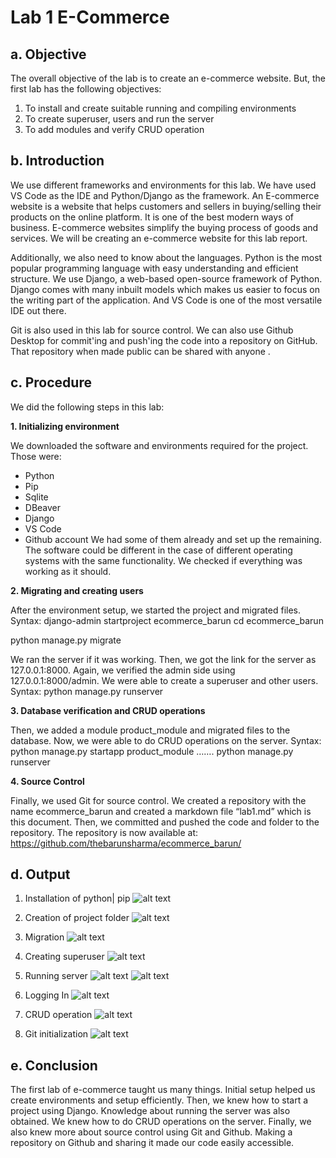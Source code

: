 # Lab 1 E-Commerce


## a. Objective

The overall objective of the lab is to create an e-commerce website. But, the first lab has the following objectives:
1. To install and create suitable running and compiling environments
2. To create superuser, users and run the server
3. To add modules and verify CRUD operation

## b. Introduction

We use different frameworks and environments for this lab. We have used VS Code as the IDE and Python/Django as the framework. An E-commerce website is a website that helps customers and sellers in buying/selling their products on the online platform. It is one of the best modern ways of business. E-commerce websites simplify the buying process of goods and services. We will be creating an e-commerce website for this lab report.

Additionally, we also need to know about the languages. Python is the most popular programming language with easy understanding and efficient structure. We use Django, a web-based open-source framework of Python. Django comes with many inbuilt models which makes us easier to focus on the writing part of the application. And VS Code is one of the most versatile IDE out there. 

Git is also used in this lab for source control. We can also use Github Desktop for commit'ing and push'ing the code into a repository on GitHub. That repository when made public can be shared with anyone .


## c. Procedure
We did the following steps in this lab:

**1. Initializing environment**

We downloaded the software and environments required for the project. Those were:
* Python
* Pip
* Sqlite
* DBeaver
* Django
* VS Code
* Github account
	We had some of them already and set up the remaining. The software could be different in the case of different operating systems with the same functionality. We checked if everything was working as it should.

**2. Migrating and creating users**

After the environment setup, we started the project and migrated files.
Syntax: 
django-admin startproject ecommerce_barun
cd ecommerce_barun

python manage.py migrate

We ran the server if it was working. Then, we got the link for the server as 127.0.0.1:8000. Again, we verified the admin side using 127.0.0.1:8000/admin. We were able to create a superuser and other users.
Syntax:
python manage.py runserver 

**3. Database verification and CRUD operations**

Then, we added a module product_module and migrated files to the database. Now, we were able to do CRUD operations on the server.
Syntax: 
python manage.py startapp product_module
…….
python manage.py runserver

**4. Source Control**

Finally, we used Git for source control. We created a repository with the name ecommerce_barun and created a markdown file “lab1.md” which is this document. Then, we committed and pushed the code and folder to the repository. The repository is now available at:
https://github.com/thebarunsharma/ecommerce_barun/

## d. Output

1. Installation of python| pip
![alt text](https://s3.us-west-2.amazonaws.com/secure.notion-static.com/11ae5207-2bb1-4907-a2e1-d0388aae7df7/Untitled.png?X-Amz-Algorithm=AWS4-HMAC-SHA256&X-Amz-Content-Sha256=UNSIGNED-PAYLOAD&X-Amz-Credential=AKIAT73L2G45EIPT3X45%2F20220512%2Fus-west-2%2Fs3%2Faws4_request&X-Amz-Date=20220512T125449Z&X-Amz-Expires=86400&X-Amz-Signature=ba7fd1e0879876cb750ca61905563d7d550aa7d8ffcd51a8a6fcada7a72aa9ec&X-Amz-SignedHeaders=host&response-content-disposition=filename%20%3D%22Untitled.png%22&x-id=GetObject)
2. Creation of project folder
![alt text](https://s3.us-west-2.amazonaws.com/secure.notion-static.com/98e6e486-a865-49ff-9ebd-6e0315f52d6b/Untitled.png?X-Amz-Algorithm=AWS4-HMAC-SHA256&X-Amz-Content-Sha256=UNSIGNED-PAYLOAD&X-Amz-Credential=AKIAT73L2G45EIPT3X45%2F20220512%2Fus-west-2%2Fs3%2Faws4_request&X-Amz-Date=20220512T133018Z&X-Amz-Expires=86400&X-Amz-Signature=37f440cb28672c8d4fb2927f5be3443cf689926804f2f181f8775fd8ff6742aa&X-Amz-SignedHeaders=host&response-content-disposition=filename%20%3D%22Untitled.png%22&x-id=GetObject)
4. Migration
![alt text](https://s3.us-west-2.amazonaws.com/secure.notion-static.com/09951f63-4415-4d38-8a43-3747047343ae/Untitled.png?X-Amz-Algorithm=AWS4-HMAC-SHA256&X-Amz-Content-Sha256=UNSIGNED-PAYLOAD&X-Amz-Credential=AKIAT73L2G45EIPT3X45%2F20220512%2Fus-west-2%2Fs3%2Faws4_request&X-Amz-Date=20220512T133116Z&X-Amz-Expires=86400&X-Amz-Signature=ee163cf0b18afddf46329f4d8fed2a99a5ca142ee7b1a5f5833037a6cfd3d4f2&X-Amz-SignedHeaders=host&response-content-disposition=filename%20%3D%22Untitled.png%22&x-id=GetObject)


5. Creating superuser
![alt text](https://s3.us-west-2.amazonaws.com/secure.notion-static.com/9a7fd7a5-3ee5-40f6-9710-cf514481a934/Untitled.png?X-Amz-Algorithm=AWS4-HMAC-SHA256&X-Amz-Content-Sha256=UNSIGNED-PAYLOAD&X-Amz-Credential=AKIAT73L2G45EIPT3X45%2F20220512%2Fus-west-2%2Fs3%2Faws4_request&X-Amz-Date=20220512T125521Z&X-Amz-Expires=86400&X-Amz-Signature=3b5d3236fe8d97b8c48c800e621d65e9013aaa7d10371b4104abb0b4c80fcd08&X-Amz-SignedHeaders=host&response-content-disposition=filename%20%3D%22Untitled.png%22&x-id=GetObject)
5. Running server
![alt text](https://s3.us-west-2.amazonaws.com/secure.notion-static.com/6fefcb8c-3e4b-4311-8480-7fd4bef9388b/Untitled.png?X-Amz-Algorithm=AWS4-HMAC-SHA256&X-Amz-Content-Sha256=UNSIGNED-PAYLOAD&X-Amz-Credential=AKIAT73L2G45EIPT3X45%2F20220512%2Fus-west-2%2Fs3%2Faws4_request&X-Amz-Date=20220512T125530Z&X-Amz-Expires=86400&X-Amz-Signature=7229b23e1d8fa99ae7d05f91c24bf068e6dcaadac4aa0f3744300ef7c7f57188&X-Amz-SignedHeaders=host&response-content-disposition=filename%20%3D%22Untitled.png%22&x-id=GetObject)
![alt text](https://s3.us-west-2.amazonaws.com/secure.notion-static.com/78f40bd7-92d6-4735-9631-854046a1e1ef/Untitled.png?X-Amz-Algorithm=AWS4-HMAC-SHA256&X-Amz-Content-Sha256=UNSIGNED-PAYLOAD&X-Amz-Credential=AKIAT73L2G45EIPT3X45%2F20220512%2Fus-west-2%2Fs3%2Faws4_request&X-Amz-Date=20220512T125529Z&X-Amz-Expires=86400&X-Amz-Signature=e1bba5d357fb7ff1a166d9c3346eace6a5568590f3f32fe01c2886ed39b02a5a&X-Amz-SignedHeaders=host&response-content-disposition=filename%20%3D%22Untitled.png%22&x-id=GetObject)
6. Logging In
![alt text](https://s3.us-west-2.amazonaws.com/secure.notion-static.com/f6abd733-4320-4763-993c-f163b07d228f/Untitled.png?X-Amz-Algorithm=AWS4-HMAC-SHA256&X-Amz-Content-Sha256=UNSIGNED-PAYLOAD&X-Amz-Credential=AKIAT73L2G45EIPT3X45%2F20220512%2Fus-west-2%2Fs3%2Faws4_request&X-Amz-Date=20220512T125533Z&X-Amz-Expires=86400&X-Amz-Signature=65012467b46b8fe9be9d3e01f6b95b3da2d88b1897f72c3ceb7e70557ca04862&X-Amz-SignedHeaders=host&response-content-disposition=filename%20%3D%22Untitled.png%22&x-id=GetObject)

8. CRUD operation
![alt text](https://s3.us-west-2.amazonaws.com/secure.notion-static.com/7da75c7b-668d-43de-bc3a-9494f1a17621/Untitled.png?X-Amz-Algorithm=AWS4-HMAC-SHA256&X-Amz-Content-Sha256=UNSIGNED-PAYLOAD&X-Amz-Credential=AKIAT73L2G45EIPT3X45%2F20220512%2Fus-west-2%2Fs3%2Faws4_request&X-Amz-Date=20220512T125553Z&X-Amz-Expires=86400&X-Amz-Signature=a8a110306acf67387d01d42ad29a905b2f3c0dfb51310420a21cfa0e730a89d2&X-Amz-SignedHeaders=host&response-content-disposition=filename%20%3D%22Untitled.png%22&x-id=GetObject)

10. Git initialization
![alt text](https://s3.us-west-2.amazonaws.com/secure.notion-static.com/463198b6-a56a-4c0f-8f88-15b2ba2cf956/Untitled.png?X-Amz-Algorithm=AWS4-HMAC-SHA256&X-Amz-Content-Sha256=UNSIGNED-PAYLOAD&X-Amz-Credential=AKIAT73L2G45EIPT3X45%2F20220512%2Fus-west-2%2Fs3%2Faws4_request&X-Amz-Date=20220512T132921Z&X-Amz-Expires=86400&X-Amz-Signature=802f9a6f98c0cadc344ab5f3b3a1d9f80d636fe5c6cfac5ff45742c7b0a69201&X-Amz-SignedHeaders=host&response-content-disposition=filename%20%3D%22Untitled.png%22&x-id=GetObject)

## e. Conclusion 

The first lab of e-commerce taught us many things. Initial setup helped us create environments and setup efficiently. Then, we knew how to start a project using Django. Knowledge about running the server was also obtained. We knew how to do CRUD operations on the server. Finally, we also knew more about source control using Git and Github. Making a repository on Github and sharing it made our code easily accessible. 



